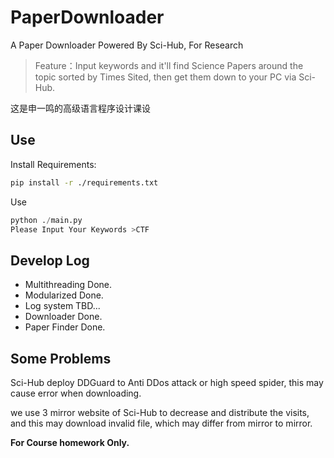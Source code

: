 # PaperDownloader
A Paper Downloader Powered By Sci-Hub, For Research

> Feature：Input keywords and it'll find Science Papers around the topic sorted by Times Sited, then get them down to your PC via Sci-Hub.

这是申一鸣的高级语言程序设计课设

## Use

Install Requirements:

```bash
pip install -r ./requirements.txt
```

Use

```python
python ./main.py
Please Input Your Keywords >CTF
```

## Develop Log

- Multithreading        Done.
- Modularized           Done.
- Log system            TBD...
- Downloader            Done.
- Paper Finder          Done.

## Some Problems

Sci-Hub deploy DDGuard to Anti DDos attack or high speed spider, this may cause error when downloading.

we use 3 mirror website of Sci-Hub to decrease and distribute the visits, and this may download invalid file, which may differ from mirror to mirror. 

**For Course homework Only.**
